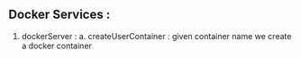 ## Docker Services :
1. dockerServer :
    a. createUserContainer : given container name we create a docker container